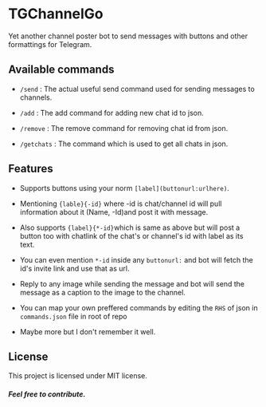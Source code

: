 # TGChannelGo

Yet another channel poster bot to send messages with buttons and other formattings for Telegram.

## Available commands

* `/send` : The actual useful send command used for sending messages to channels.
 
* `/add` : The add command for adding new chat id to json.
* `/remove` : The remove command for removing chat id from json.
* `/getchats` : The command which is used to get all chats in json.

## Features

* Supports buttons using your norm `[label](buttonurl:urlhere)`.
 
* Mentioning `{lable}{-id}` where -id is chat/channel id will pull information about it (Name, -Id)and post it with message.
* Also supports `{label}{*-id}`which is same as above but will post a button too with chatlink of the chat's or channel's id with label as its text.
* You can even mention `*-id` inside any `buttonurl:` and bot will fetch the id's invite link and use that as url.
* Reply to any image while sending the message and bot will send the message as a caption to the image to the channel.
* You can map your own preffered commands by editing the `RHS` of json in `commands.json` file in root of repo
* Maybe more but I don't remember it well.
 
 
## License

This project is licensed under MIT license.


 
##### Feel free to contribute.
